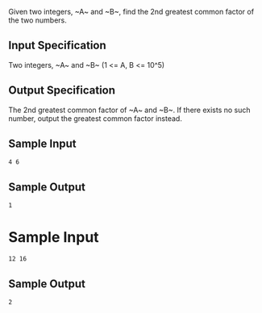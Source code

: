 Given two integers, ~A~ and ~B~, find the 2nd greatest common factor of the two numbers.

## Input Specification
Two integers, ~A~ and ~B~ (1 <= A, B <= 10^5)


## Output Specification
The 2nd greatest common factor of ~A~ and ~B~. If there exists no such number, output the greatest common factor instead.


## Sample Input
```
4 6
```


## Sample Output
```
1
```


# Sample Input
```
12 16
```


## Sample Output
```
2
```

